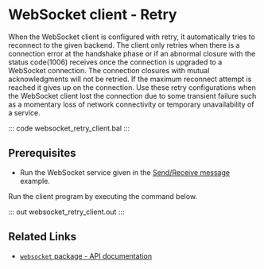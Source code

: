 # WebSocket client - Retry

When the WebSocket client is configured with retry, it automatically tries to reconnect to the given backend. The client only retries when there is a connection error at the handshake phase or if an abnormal closure with the status code(1006) receives once the connection is upgraded to a WebSocket connection. The connection closures with mutual acknowledgments will not be retried. If the maximum reconnect attempt is reached it gives up on the connection. Use these retry configurations when the WebSocket client lost the connection due to some transient failure such as a momentary loss of network connectivity or temporary unavailability of a service.

::: code websocket_retry_client.bal :::

## Prerequisites
- Run the WebSocket service given in the [Send/Receive message](/learn/by-example/websocket-basic-sample/) example.

Run the client program by executing the command below.

::: out websocket_retry_client.out :::

## Related Links
- [`websocket` package - API documentation](https://lib.ballerina.io/ballerina/websocket/latest)
